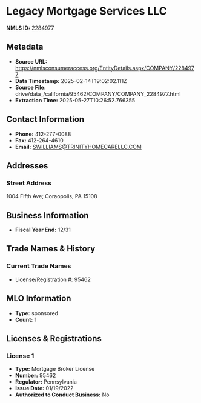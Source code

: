 # Legacy Mortgage Services LLC

**NMLS ID:** 2284977

## Metadata
- **Source URL:** https://nmlsconsumeraccess.org/EntityDetails.aspx/COMPANY/2284977
- **Data Timestamp:** 2025-02-14T19:02:02.111Z
- **Source File:** drive/data_/california/95462/COMPANY/COMPANY_2284977.html
- **Extraction Time:** 2025-05-27T10:26:52.766355

## Contact Information
- **Phone:** 412-277-0088
- **Fax:** 412-264-4610
- **Email:** SWILLIAMS@TRINITYHOMECARELLC.COM

## Addresses
### Street Address
1004 Fifth Ave; Coraopolis, PA 15108

## Business Information
- **Fiscal Year End:** 12/31

## Trade Names & History
### Current Trade Names
- License/Registration #: 95462

## MLO Information
- **Type:** sponsored
- **Count:** 1

## Licenses & Registrations

### License 1
- **Type:** Mortgage Broker License
- **Number:** 95462
- **Regulator:** Pennsylvania
- **Issue Date:** 01/19/2022
- **Authorized to Conduct Business:** No
